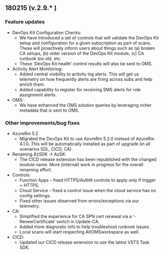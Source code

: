 ## 180215 (v.2.9.* )
### Feature updates

* DevOps Kit Configuration Checks: 
  * We have introduced a set of controls that will validate the DevOps Kit setup and configuration for a given subscription as part of scans. These will proactively inform users about things such as (a) broken CA setups, (b) older version of the DevOps Kit module, (c) CA runbook too old, etc.
  * These ‘DevOps Kit health’ control results will also be sent to OMS.
* Activity Alert Monitoring:
  * Added central visibility to activity log alerts. This will get us telemetry on how frequently alerts are firing across subs and help enrich them.
  * Added capability to register for receiving SMS alerts for role assignment alerts.
* OMS: 
  * We have enhanced the OMS solution queries by leveraging richer metadata that is sent to OMS.
  
### Other improvements/bug fixes
* AzureRm 5.2
	* Migrated the DevOps Kit to use AzureRm 5.2.0 instead of AzureRm 4.1.0. This will be automatically installed as part of upgrade (in all scenarios SDL, CICD, CA).
* Renaming AzSDK -> AzSK:
	* The CICD release extension has been republished with the changed module name. More (internal) work in progress for the overall renaming effort. 
* Controls: 
	* Function Apps – fixed HTTPS/AuthN controls to apply only if trigger = HTTPS.
	* Cloud Service – fixed a control issue when the cloud service has no config settings.
	* Fixed other issues observed from errors/exceptions via our telemetry. 
* CA:
	* Simplified the experience for CA SPN cert renewal via a ‘-RenewCertificate’ switch in Update-CA.
	* Added more diagnostic info to help troubleshoot runbook issues.
	* Local scans will start respecting AltOMSworkspace as well.
* CICD: 
	* Updated our CICD release extension to use the latest VSTS Task SDK.
